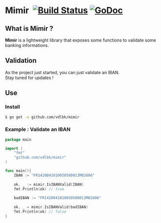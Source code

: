 # Mimir &nbsp;[![Build Status](https://cloud.drone.io/api/badges/vdlbk/mimir/status.svg)](https://cloud.drone.io/vdlbk/mimir) [![GoDoc](https://godoc.org/github.com/vdlbk/mimir?status.svg)](https://godoc.org/github.com/vdlbk/mimir)

## What is Mimir ?

**Mimir** is a lightweight library that exposes some functions to validate some banking informations.

## Validation

As the project just started, you can just validate an IBAN.    
Stay tuned for updates !

## Use

### Install
```bash
$ go get -u github.com/vdlbk/mimir
```

### Example : Validate an IBAN
```go
package main

import (
	"fmt"
	"github.com/vdlbk/mimir"
)

func main(){
	IBAN := "FR1420041010050500013M02606"
	
	ok, _ := mimir.IsIBANValid(IBAN)
	fmt.Println(ok) // true
	
	badIBAN := "FR1420041010050500013M02606"
    	
    ok, _ = mimir.IsIBANValid(badIBAN)
    fmt.Println(ok) // false
}
```